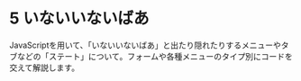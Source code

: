 # 5 いないいないばあ
JavaScriptを用いて、「いないいないばあ」と出たり隠れたりするメニューやタブなどの「ステート」について。フォームや各種メニューのタイプ別にコードを交えて解説します。
